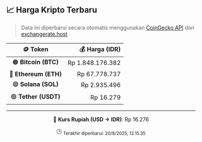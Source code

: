 

<!-- HARGA_KRIPTO -->
## 📈 Harga Kripto Terbaru

> Data ini diperbarui secara otomatis menggunakan [CoinGecko API](https://www.coingecko.com/) dan [exchangerate.host](https://exchangerate.host/)

<div align="center">

| 🪙 Token | 💰 Harga (IDR) |
|:------:|---------------:|
| 🟠 **Bitcoin (BTC)**   | Rp 1.848.176.382 |
| 🔵 **Ethereum (ETH)**  | Rp 67.778.737 |
| 🟣 **Solana (SOL)**    | Rp 2.935.496 |
| 🟢 **Tether (USDT)**   | Rp 16.279 |

---

💱 **Kurs Rupiah (USD → IDR)**: Rp 16.276

🕒 <sub>Terakhir diperbarui: 20/8/2025, 12.15.35</sub>

</div>
<!-- /HARGA_KRIPTO -->